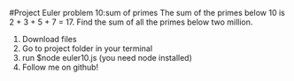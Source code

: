#Project Euler problem 10:sum of primes
The sum of the primes below 10 is 2 + 3 + 5 + 7 = 17.
Find the sum of all the primes below two million.

1. Download files
2. Go to project folder in your terminal
3. run $node euler10.js (you need node installed)
4. Follow me on github!
